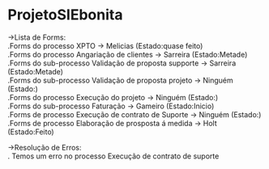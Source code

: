 # ProjetoSIEbonita

->Lista de Forms:  
.Forms do processo XPTO -> Melicias (Estado:quase feito)  
.Forms do processo Angariação de clientes -> Sarreira (Estado:Metade)  
.Forms do sub-processo Validação de proposta supporte -> Sarreira (Estado:Metade)  
.Forms do sub-processo Validação de proposta projeto -> Ninguém (Estado:)  
.Forms do processo Execução do projeto -> Ninguém (Estado:)  
.Forms do sub-processo Faturação -> Gameiro (Estado:Inicio)  
.Forms de processo Execução de contrato de Suporte -> Ninguém (Estado:)  
.Forms de processo Elaboração de prosposta á medida -> Holt (Estado:Feito)  
  
->Resolução de Erros:  
. Temos um erro no processo Execução de contrato de suporte
